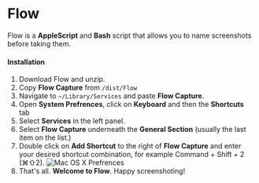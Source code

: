 Flow
====

Flow is a **AppleScript** and **Bash** script that allows you to name screenshots before taking them.

#### Installation ####
1. Download Flow and unzip.
2. Copy **Flow Capture** from 	``/dist/Flow``
3. Navigate to ``~/Library/Services`` and paste **Flow Capture**.
4. Open **System Prefrences**, click on **Keyboard** and then the **Shortcuts** tab
5. Select **Services** in the left panel.
6. Select **Flow Capture** underneath the **General Section** (usually the last item on the list.)
7. Double click on **Add Shortcut** to the right of **Flow Capture** and enter your desired shortcut combination, for example Command + Shift + 2 (⌘⇧2).
![Mac OS X Prefrences](https://copy.com/eHNuDYlNdHkbDiJG)  
8. That's all. **Welcome to Flow**. Happy screenshoting!
